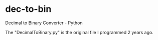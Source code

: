 # dec-to-bin
Decimal to Binary Converter - Python

The "DecimalToBinary.py" is the original file I programmed 2 years ago.
